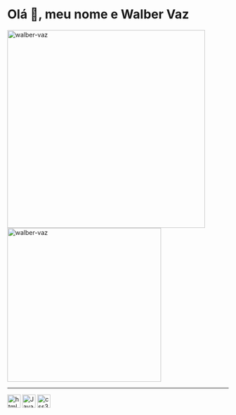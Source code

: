 <h1> Olá 👋, meu nome e Walber Vaz </h1>

<div>
  <img width="450px" src="https://github-readme-stats.vercel.app/api?username=walber-vaz&show_icons=true&theme=dracula&locale=pt-br" alt="walber-vaz" />
  <img width="350px" src="https://github-readme-stats.vercel.app/api/top-langs/?username=walber-vaz&show_icons=true&locale=pt-br&&layout=compact&theme=dracula" alt="walber-vaz" />
</div>

<hr/>

<div>
  <img width="30px" height="30px" src="https://cdn.jsdelivr.net/gh/devicons/devicon/icons/html5/html5-original.svg" alt="html5" />
  <img width="30px" height="30px" src="https://cdn.jsdelivr.net/gh/devicons/devicon/icons/javascript/javascript-original.svg" alt="Javascript" />
  <img width="30px" height="30px" src="https://cdn.jsdelivr.net/gh/devicons/devicon/icons/css3/css3-original.svg" alt="css3" />
</div>
